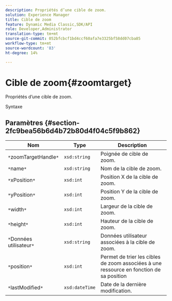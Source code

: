 ```yaml
---
description: Propriétés d’une cible de zoom.
solution: Experience Manager
title: Cible de zoom
feature: Dynamic Media Classic,SDK/API
role: Developer,Administrator
translation-type: tm+mt
source-git-commit: 052bfcbcf1bd4ccf60afa7e3325bf58dd07cba85
workflow-type: tm+mt
source-wordcount: '83'
ht-degree: 14%

---
```



# Cible de zoom{#zoomtarget}

Propriétés d’une cible de zoom.

Syntaxe

## Paramètres {#section-2fc9bea56b6d4b72b80d4f04c5f9b862}

| Nom | Type | Description |
|---|---|---|
| `*`zoomTargetHandle`*` | `xsd:string` | Poignée de cible de zoom. |
| `*`name`*` | `xsd:string` | Nom de la cible de zoom. |
| `*`xPosition`*` | `xsd:int` | Position X de la cible de zoom. |
| `*`yPosition`*` | `xsd:int` | Position Y de la cible de zoom. |
| `*`width`*` | `xsd:int` | Largeur de la cible de zoom. |
| `*`height`*` | `xsd:int` | Hauteur de la cible de zoom. |
| `*`Données utilisateur`*` | `xsd:string` | Données utilisateur associées à la cible de zoom. |
| `*`position`*` | `xsd:int` | Permet de trier les cibles de zoom associées à une ressource en fonction de sa position |
| `*`lastModified`*` | `xsd:dateTime` | Date de la dernière modification. |


